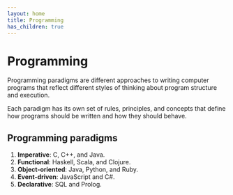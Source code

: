 ```yaml
---
layout: home
title: Programming
has_children: true
---
```


# Programming

Programming paradigms are different approaches to writing computer programs that reflect different styles of thinking about program structure and execution. 

Each paradigm has its own set of rules, principles, and concepts that define how programs should be written and how they should behave.

## Programming paradigms

1. **Imperative**: C, C++, and Java.
2. **Functional**: Haskell, Scala, and Clojure.
3. **Object-oriented**: Java, Python, and Ruby.
4. **Event-driven**: JavaScript and C#.
5. **Declarative**: SQL and Prolog.
